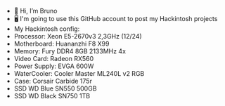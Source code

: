 - 👋 Hi, I’m Bruno
- 🖥 I'm going to use this GitHub account to post my Hackintosh projects
- My Hackintosh config:
- Processor: Xeon E5-2670v3 2,3GHz (12/24)
- Motherboard: Huananzhi F8 X99
- Memory: Fury DDR4 8GB 2133MHz 4x
- Video Card: Radeon RX560
- Power Supply: EVGA 600W
- WaterCooler: Cooler Master ML240L v2 RGB
- Case: Corsair Carbide 175r
- SSD WD Blue SN550 500GB
- SSD WD Black SN750 1TB
